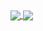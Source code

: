 <a href="https://github.com/crsib">
  <img align="center" src="https://github-readme-stats.vercel.app/api?username=crsib&theme=dark" />
</a>

<a href="https://github.com/crsib">
  <img align="center" src="https://github-readme-stats.vercel.app/api/wakatime?username=crsib&layout=compact&theme=dark" />
</a>
